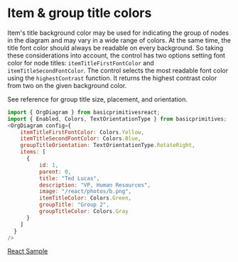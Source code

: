 # Item & group title colors

Item's title background color may be used for indicating the group of nodes in the diagram and may vary in a wide range of colors. At the same time, the title font color should always be readable on every background. So taking these considerations into account, the control has two options setting font color for node titles: `itemTitleFirstFontColor` and `itemTitleSecondFontColor`. The control selects the most readable font color using the `highestContrast` function.  It returns the highest contrast color from two on the given background color.

See reference for group title size, placement, and orientation.

```JavaScript
import { OrgDiagram } from basicprimitivesreact;
import { Enabled, Colors, TextOrientationType } from basicprimitives;
<OrgDiagram config={
    itemTitleFirstFontColor: Colors.Yellow,
    itemTitleSecondFontColor: Colors.Blue,
    groupTitleOrientation: TextOrientationType.RotateRight,
    items: [
      {
          id: 1,
          parent: 0,
          title: "Ted Lucas",
          description: "VP, Human Resources",
          image: "/react/photos/b.png",
          itemTitleColor: Colors.Green,
          groupTitle: "Group 2",
          groupTitleColor: Colors.Gray
      }
    ]
  }
/>
```

[React Sample](../src/components/Samples/ItemAndGroupTitleColors.js)
